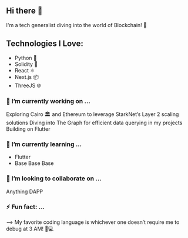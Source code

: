 ## Hi there 👋

I'm a tech generalist diving into the world of Blockchain! 🚀


## Technologies I Love:
- Python 🐍
- Solidity 🔗
- React ⚛️
- Next.js 📦
- ThreeJS 🌐

### 🔭 I’m currently working on ...

Exploring Cairo 🏛️ and Ethereum to leverage StarkNet’s Layer 2 scaling solutions
Diving into The Graph for efficient data querying in my projects
Building on Flutter

### 🌱 I’m currently learning ...
- Flutter
- Base Base Base

### 👯 I’m looking to collaborate on ...
Anything DAPP


### ⚡ Fun fact: ...
--> My favorite coding language is whichever one doesn’t require me to debug at 3 AM! 🌙💻
